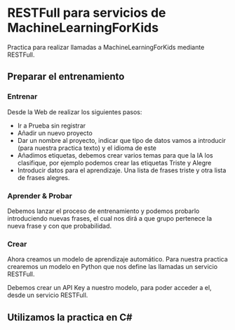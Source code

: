# RESTFull para servicios de MachineLearningForKids

Practica para realizar llamadas a MachineLearningForKids mediante RESTFull.

## Preparar el entrenamiento

### Entrenar

Desde la Web de [](https://machinelearningforkids.co.uk/) realizar los siguientes pasos:

* Ir a Prueba sin registrar
* Añadir un nuevo proyecto
* Dar un nombre al proyecto, indicar que tipo de datos vamos a introducir (para nuestra practica texto) y el idioma de este
* Añadimos etiquetas, debemos crear varios temas para que la IA los clasifique, por ejemplo podemos crear las etiquetas Triste y Alegre
* Introducir datos para el aprendizaje. Una lista de frases triste y otra lista de frases alegres.

### Aprender & Probar

Debemos lanzar el proceso de entrenamiento y podemos probarlo introduciendo nuevas frases, el cual nos dirá a que grupo pertenece la nueva frase y con que probabilidad.

### Crear

Ahora creamos un modelo de aprendizaje automático. Para nuestra practica crearemos un modelo en Python que nos define las llamadas un servicio RESTFull.

Debemos crear un API Key a nuestro modelo, para poder acceder a el, desde un servicio RESTFull.

## Utilizamos la practica en C#

